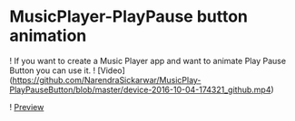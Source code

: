 # MusicPlayer-PlayPause button animation

! If you want to create a Music Player app and want to animate Play Pause Button you can use it.
! [Video] (https://github.com/NarendraSickarwar/MusicPlay-PlayPauseButton/blob/master/device-2016-10-04-174321_github.mp4)
 
 ! [Preview](https://github.com/NarendraSickarwar/MusicPlay-PlayPauseButton/blob/master/device-2016-10-04-174321_github.gif)

